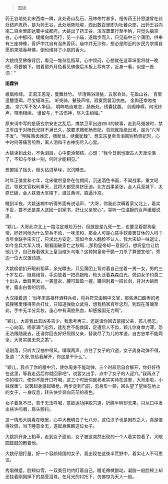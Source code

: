 > 国破

药王谷地处北宋西南一隅，此处奇山乱石，茂林修竹甚多，相传药王孙思邈曾在此处结庐炼药，是为药王谷，此处地势险峻，西出数百里即为吐蕃众部，出药王谷向南二百余里即达蜀中成都府。大姚出了药王谷，浑浑噩噩行至半晌，只觉头脑空白，心中郁闷。缓缓向南而行，见一小庙，遂踏步而入，只见庙中三个蒲团，供奉有三座神像，香炉中兀自有温热香灰。庙中并无沙弥，想必是附近的乡民为求福自愿前来烧香拜佛，倒也维持了小庙的香火。

大姚绕至佛像背后，看见一堆杂乱稻草，心中烦闷，心想就在这草垛里将就一晚吧，将要躺下，借着窗外月色看见佛像后木板上写有字，近身一看，似是一首词：“

**雨霖铃**

蛾眉修绿。
正君王恩宠，曼舞丝竹。
华清赐浴瑶甃，五家会处，花盈山谷。
百里遗簪堕珥，尽宝钿珠玉。
听突骑，鼙鼓声喧，寂寞霓裳羽衣曲。
金舆还幸匆匆速。
奈六军不发人争目。
明眸皓齿难恋，肠断处，绣囊犹馥。
剑阁峥嵘，何况铃声，带雨相续。
谩留与，千古伤神，尽入生绡幅。”

原来词中写的是唐玄宗安史之乱后，携禁卫军出逃四川的故事，走到马嵬坡时，禁卫军由于对杨氏兄妹不满已久，故要求赐死杨贵妃，否则就拒绝出发，是为“六军不发”。“明眸皓齿难恋，肠断处，绣囊犹馥”，想玄宗皇帝含泪离别杨贵妃时，心中时何等痛苦煎熬，离人泪和千古神伤尽入心里。

大姚读到此处，不免泪目，心中更添郁结，心想：“我今日倒也跟古人天涯沦落了，不知与华妹一别，何时才能相见。”

想罢摇了摇头，倒头钻进草垛，沉沉睡去。

时年正值宣和七年，北宋徽宗皇帝在位期间，沉迷酒色书画，不闻战事，重文轻武，导致文官权利熏天，武将大都受排挤压迫。北方战事紧张，金人兵至城下，太原已破，金人铁骑大军南下，渡过黄河，直逼汴京。

睡到半夜，大姚迷糊中听得外面有说话声，“大哥，你我此次瞒着家父北上，着实不妥，要不还是差人送回一封家书，好让父亲安心”。耳听一位温婉的女声缓缓说道。

“颖儿，大哥此次北上一路注定艰险万分，但就是是九死一生，也要见着那狗皇帝，好好问他为什么举兵不动，一味求和，那金人可是心慈手软善罢甘休的人吗？当年金联手宋灭辽，只求北方安定，现如今金人翻脸不认人，我大宋却一味退让，如今金兵大军入境，眼看国破家亡之秋啊…,那狗皇帝却一意孤行，想将皇位让给他儿子，自己躲着做太上皇当缩头乌龟？这种狗皇帝干脆一刀杀了算便宜他”，旁边一位大汉激动道。

大姚偷偷扒开眼前稻草，余光瞟去，只见蒲团上背对着自己坐着一男一女，男的三十岁左右，挺肩阔背，手边放着一把亮银枪，枪头泛着森森白光，旁边女子约莫二十出头，垂肩黑发，一袭蓝衣，腰可盈盈一握，腰间别着一把长剑，背对大姚而坐，露出白皙的后颈。

大汉接着道：’当年宋高祖杯酒释兵权，将兵符交由朝中文官，那些满口酸枣的老狐狸哪里懂得带兵打仗，只知道弹劾众武将，想我杨家百年忠烈，到现在落魄至此，手中无半分兵权，虽心中有满腔热血，却感报国无力啊“。

”颖儿，大哥我此去凶多吉少，我思考再三，还是请你回去禀报父亲，孩儿杨志，一心向国，杨家满门忠烈，逢乱世不能救国，定遭后人不齿，颖儿你身单力薄，恐无法跟随我去，还请你回去好好照顾父亲，替我尽了为儿的孝道，自古忠孝不能两全，大哥实属无奈之策“。

话刚落，只听大汉袖中带风，噗噗两声，点住了女子的穴道，女子周身动弹不得，急道：”大哥,快给我解开，你这是干什么“。

”颖儿，我点了你的膻中穴，使你周身不能动弹，三个时辰后自会解开，你好好待在这里，等我走远后你就回家吧“。说罢又出手，点中了女子的人迎穴。”我再点了你的哑穴，使你不能开口呼喊，这三个时辰你就老老实实待在这里，大哥走啦，小妹保重“。说罢起身提起银枪，两步走到门前，忽身形一顿，回头望了望坐在地上的女子，一身叹息，转头快步奔向茫茫的夜色。

女子着急不已，苦于无法呼喊，意欲运功挣脱穴道，折腾半晌却无果，只从口中发出些许呜咽，肩头颤抖。

这一情形大姚看在眼里，心中大概明白了七八分，这位汉子也是刚烈之人，真是值得钦佩，当下睡意全无，遂起身瞧瞧这位女子。

大姚扒开身上稻草，走到女子面前，女子被这突然出现的一个人着实惊着了，大眼圆鼓鼓的瞪着他。

大姚仔细打量，好一个容颜倾国的女子，竟出现在这夜半荒野中，着实让人不可思议。

秀眉微蹙，脸颊似雪，一双美目灼灼盯着自己，睫毛微微颤动，凝脂一般脸颊上却还挂着刚刚掉下的晶莹泪珠，在月光的衬托下，仿佛惊为天人一般。







